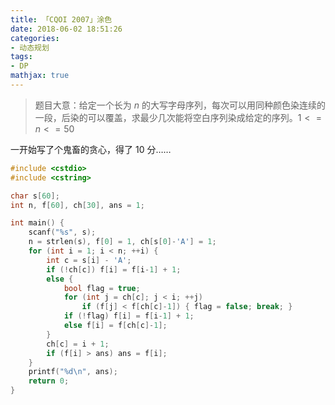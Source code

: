 ```yaml
---
title: 「CQOI 2007」涂色
date: 2018-06-02 18:51:26
categories:
- 动态规划
tags:
- DP
mathjax: true
---
```


> 题目大意：给定一个长为 $n$ 的大写字母序列，每次可以用同种颜色染连续的一段，后染的可以覆盖，求最少几次能将空白序列染成给定的序列。$1<=n<=50$

一开始写了个鬼畜的贪心，得了 $10$ 分……

```c++
#include <cstdio>
#include <cstring>

char s[60];
int n, f[60], ch[30], ans = 1;

int main() {
	scanf("%s", s);
	n = strlen(s), f[0] = 1, ch[s[0]-'A'] = 1;
	for (int i = 1; i < n; ++i) {
		int c = s[i] - 'A';
		if (!ch[c]) f[i] = f[i-1] + 1;
		else {
			bool flag = true;
			for (int j = ch[c]; j < i; ++j)
				if (f[j] < f[ch[c]-1]) { flag = false; break; }
			if (!flag) f[i] = f[i-1] + 1;
			else f[i] = f[ch[c]-1];
		}
		ch[c] = i + 1;
		if (f[i] > ans) ans = f[i];
	}
	printf("%d\n", ans);
	return 0;
}
```

